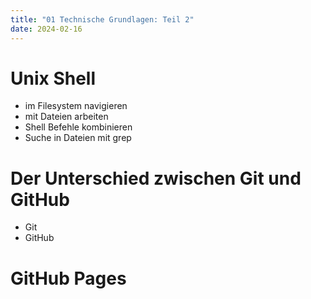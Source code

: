 ```yaml
---
title: "01 Technische Grundlagen: Teil 2"
date: 2024-02-16
---
```


# Unix Shell
- im Filesystem navigieren
- mit Dateien arbeiten
- Shell Befehle kombinieren
- Suche in Dateien mit grep
# Der Unterschied zwischen Git und GitHub
- Git
- GitHub

# GitHub Pages 
